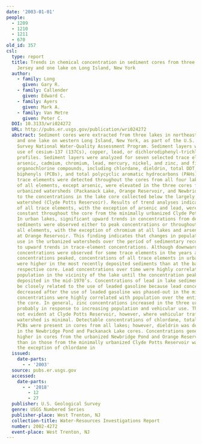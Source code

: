 ```yaml
---
date: '2003-01-01'
people:
  - 1209
  - 1210
  - 1211
  - 670
old_id: 357
csl:
  type: report
  title: Trends in chemical concentration in sediment cores from three lakes in New
    Jersey and one lake on Long Island, New York
  author:
    - family: Long
      given: Gary R.
    - family: Callender
      given: Edward C.
    - family: Ayers
      given: Mark A.
    - family: Van Metre
      given: Peter C.
  DOI: 10.3133/wri024272
  URL: http://pubs.er.usgs.gov/publication/wri024272
  abstract: Sediment cores were extracted from three lakes in northeastern New Jersey
    and one lake on western Long Island, New York, as part of the U.S. Geological
    Survey National Water-Quality Assessment Program. Sediment layers were dated by
    use of cesium-137 (137Cs), copper, lead, or dichlorodiphenyl-trichloroethane (DDT)
    profiles. Sediment layers were analyzed for seven selected trace elements, including
    arsenic, cadmium, chromium, lead, mercury, nickel, and zinc, and five hydrophobic
    organochlorine compounds, including chlordane, dieldrin, total DDT, total polychlorinated
    biphenyls (PCBs), and total polycyclic aromatic hydrocarbons (PAHs). All seven
    trace elements were detected throughout the cores from all four lakes. Concentrations
    of all elements, except arsenic, were elevated in the three cores from lakes within
    urbanized watersheds (Packanack Lake, Orange Reservoir, and Newbridge Pond) relative
    to the concentrations in the lake core collected below the largely forested, reference
    watershed (Clyde Potts Reservoir). Results of trend analyses indicate that concentrations
    of all trace elements, with the exception of arsenic and lead, were relatively
    constant throughout the core from the minimally urbanized Clyde Potts Reservoir.
    In urban lakes, significant upward trends in concentrations from deeper to shallower
    sediments were observed either to peak concentrations or throughout the core for
    all elements, with the exception of chromium at all lakes and arsenic and nickel
    at Orange Reservoir. This finding indicates that changes in population and land
    use in the urbanized watersheds over the period of sedimentary record have contributed
    to upward trends in trace-element concentrations. Although downward trends in
    concentrations were observed for some trace elements in the years after their
    concentrations peaked, concentrations of all trace elements in urban lake cores
    were higher in the most recently deposited sediments than at the base of each
    respective core. Lead concentrations over time were highly correlated with the
    population in the vicinity of the lake until the concentration peak in sediment
    deposited in the mid-1970’s. Concentrations of lead in lake sediment appear to
    be closely related to the use of leaded gasoline because lead concentrations generally
    decreased after the use of leaded gasoline was phased-out in the mid-1970’s. Zinc
    concentrations were highly correlated with population over the entire length of
    the core. In general, zinc concentrations increased in the three urbanized watersheds,
    probably in response to increasing population and vehicular use. This trend was
    not evident at Clyde Potts Reservoir, however, where vehicular traffic in the
    watershed is minimal. Detectable concentrations of chlordane, total DDT, and total
    PCBs were present in cores from all lakes; however, dieldrin was detected only
    in the Newbridge Pond and Packanack Lake cores. Concentrations generally were
    higher in cores from the urbanized Newbridge Pond and Orange Reservoir watersheds
    than in those from the minimally urbanized Clyde Potts Reservoir watershed. With
    the exception of chlordane in
  issued:
    date-parts:
      - - '2003'
  source: pubs.er.usgs.gov
  accessed:
    date-parts:
      - - '2018'
        - 12
        - 27
  publisher: U.S. Geological Survey
  genre: USGS Numbered Series
  publisher-place: West Trenton, NJ
  collection-title: Water-Resources Investigations Report
  number: 2002-4272
  event-place: West Trenton, NJ
---
```

